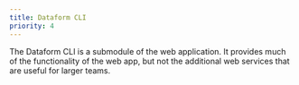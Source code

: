 ```yaml
---
title: Dataform CLI
priority: 4
---
```


The Dataform CLI is a submodule of the web application. It provides much of the functionality of the web app, but not the additional web services that are useful for larger teams.
